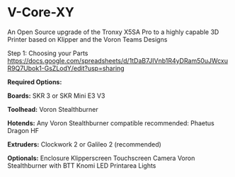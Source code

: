 # V-Core-XY
An Open Source upgrade of the Tronxy X5SA Pro to a highly capable 3D Printer based on Klipper and the Voron Teams Designs

Step 1: Choosing your Parts
https://docs.google.com/spreadsheets/d/1tDaB7JIVnb1R4yDRam50uJWcxuR9Q7Ubok1-GsZLodY/edit?usp=sharing

**Required Options:**

**Boards:**
SKR 3 or SKR Mini E3 V3

**Toolhead:**
Voron Stealthburner

**Hotends:**
Any Voron Stealthburner compatible
recommended: Phaetus Dragon HF

**Extruders:**
Clockwork 2 or Galileo 2 (recommended)

**Optionals:** 
Enclosure
Klipperscreen Touchscreen
Camera
Voron Stealthburner with BTT Knomi
LED Printarea Lights
